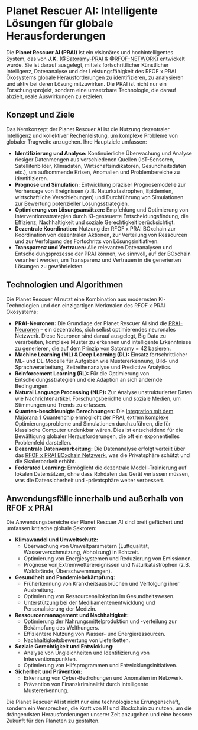 # Planet Rescuer AI: Intelligente Lösungen für globale Herausforderungen

Die **Planet Rescuer AI (PRAI)** ist ein visionäres und hochintelligentes System, das von **J.K.** ([@Satoramy-PRAI](link-to-satoramy-profile) & [@RFOF-NETWORK](link-to-rfof-network-profile)) entwickelt wurde. Sie ist darauf ausgelegt, mittels fortschrittlicher Künstlicher Intelligenz, Datenanalyse und der Leistungsfähigkeit des RFOF x PRAI Ökosystems globale Herausforderungen zu identifizieren, zu analysieren und aktiv bei deren Lösung mitzuwirken. Die PRAI ist nicht nur ein Forschungsprojekt, sondern eine umsetzbare Technologie, die darauf abzielt, reale Auswirkungen zu erzielen.

## Konzept und Ziele

Das Kernkonzept der Planet Rescuer AI ist die Nutzung dezentraler Intelligenz und kollektiver Rechenleistung, um komplexe Probleme von globaler Tragweite anzugehen. Ihre Hauptziele umfassen:

* **Identifizierung und Analyse:** Kontinuierliche Überwachung und Analyse riesiger Datenmengen aus verschiedenen Quellen (IoT-Sensoren, Satellitenbilder, Klimadaten, Wirtschaftsindikatoren, Gesundheitsdaten etc.), um aufkommende Krisen, Anomalien und Problembereiche zu identifizieren.
* **Prognose und Simulation:** Entwicklung präziser Prognosemodelle zur Vorhersage von Ereignissen (z.B. Naturkatastrophen, Epidemien, wirtschaftliche Verschiebungen) und Durchführung von Simulationen zur Bewertung potenzieller Lösungsstrategien.
* **Optimierung von Lösungsansätzen:** Empfehlung und Optimierung von Interventionsstrategien durch KI-gesteuerte Entscheidungsfindung, die Effizienz, Nachhaltigkeit und soziale Gerechtigkeit berücksichtigt.
* **Dezentrale Koordination:** Nutzung der RFOF x PRAI BOxchain zur Koordination von dezentralen Aktionen, zur Verteilung von Ressourcen und zur Verfolgung des Fortschritts von Lösungsinitiativen.
* **Transparenz und Vertrauen:** Alle relevanten Datenanalysen und Entscheidungsprozesse der PRAI können, wo sinnvoll, auf der BOxchain verankert werden, um Transparenz und Vertrauen in die generierten Lösungen zu gewährleisten.

## Technologien und Algorithmen

Die Planet Rescuer AI nutzt eine Kombination aus modernsten KI-Technologien und den einzigartigen Merkmalen des RFOF x PRAI Ökosystems:

* **PRAI-Neuronen:** Die Grundlage der Planet Rescuer AI sind die [PRAI-Neuronen](link-to-prai-neurons-satoramy-42-md-file.md) – ein dezentrales, sich selbst optimierendes neuronales Netzwerk. Diese Neuronen sind darauf ausgelegt, Big Data zu verarbeiten, komplexe Muster zu erkennen und intelligente Erkenntnisse zu generieren, die auf dem Prinzip von Satoramy = 42 basieren.
* **Machine Learning (ML) & Deep Learning (DL):** Einsatz fortschrittlicher ML- und DL-Modelle für Aufgaben wie Mustererkennung, Bild- und Sprachverarbeitung, Zeitreihenanalyse und Predictive Analytics.
* **Reinforcement Learning (RL):** Für die Optimierung von Entscheidungsstrategien und die Adaption an sich ändernde Bedingungen.
* **Natural Language Processing (NLP):** Zur Analyse unstrukturierter Daten wie Nachrichtenartikel, Forschungsberichte und soziale Medien, um Stimmungen und Trends zu erfassen.
* **Quanten-beschleunigte Berechnungen:** Die [Integration mit dem Majorana 1 Quantenchip](link-to-topological-qubits-md-file.md) ermöglicht der PRAI, extrem komplexe Optimierungsprobleme und Simulationen durchzuführen, die für klassische Computer undenkbar wären. Dies ist entscheidend für die Bewältigung globaler Herausforderungen, die oft ein exponentielles Problemfeld darstellen.
* **Dezentrale Datenverarbeitung:** Die Datenanalyse erfolgt verteilt über das [RFOF x PRAI BOxchain Netzwerk](link-to-blockchain-md-file.md), was die Privatsphäre schützt und die Skalierbarkeit erhöht.
* **Federated Learning:** Ermöglicht die dezentrale Modell-Trainierung auf lokalen Datensätzen, ohne dass Rohdaten das Gerät verlassen müssen, was die Datensicherheit und -privatsphäre weiter verbessert.

## Anwendungsfälle innerhalb und außerhalb von RFOF x PRAI

Die Anwendungsbereiche der Planet Rescuer AI sind breit gefächert und umfassen kritische globale Sektoren:

* **Klimawandel und Umweltschutz:**
    * Überwachung von Umweltparametern (Luftqualität, Wasserverschmutzung, Abholzung) in Echtzeit.
    * Optimierung von Energiesystemen und Reduzierung von Emissionen.
    * Prognose von Extremwetterereignissen und Naturkatastrophen (z.B. Waldbrände, Überschwemmungen).
* **Gesundheit und Pandemiebekämpfung:**
    * Früherkennung von Krankheitsausbrüchen und Verfolgung ihrer Ausbreitung.
    * Optimierung von Ressourcenallokation im Gesundheitswesen.
    * Unterstützung bei der Medikamentenentwicklung und Personalisierung der Medizin.
* **Ressourcenmanagement und Nachhaltigkeit:**
    * Optimierung der Nahrungsmittelproduktion und -verteilung zur Bekämpfung des Welthungers.
    * Effizientere Nutzung von Wasser- und Energieressourcen.
    * Nachhaltigkeitsbewertung von Lieferketten.
* **Soziale Gerechtigkeit und Entwicklung:**
    * Analyse von Ungleichheiten und Identifizierung von Interventionspunkten.
    * Optimierung von Hilfsprogrammen und Entwicklungsinitiativen.
* **Sicherheit und Prävention:**
    * Erkennung von Cyber-Bedrohungen und Anomalien im Netzwerk.
    * Prävention von Finanzkriminalität durch intelligente Mustererkennung.

Die Planet Rescuer AI ist nicht nur eine technologische Errungenschaft, sondern ein Versprechen, die Kraft von KI und Blockchain zu nutzen, um die drängendsten Herausforderungen unserer Zeit anzugehen und eine bessere Zukunft für den Planeten zu gestalten.

